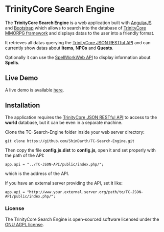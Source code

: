 # TrinityCore Search Engine

The **TrinityCore Search Engine** is a web application built with [AngularJS](https://angularjs.org/) and [Bootstrap](http://getbootstrap.com) which allows to search into the database of [TrinityCore MMORPG framework](https://github.com/TrinityCore/TrinityCore) and displays datas to the user into a friendly format.

It retrieves all datas querying the [TrinityCore JSON RESTful API](https://github.com/ShinDarth/TC-JSON-API/) and can currently show datas about **Items**, **NPCs** and **Quests**.

Optionally it can use the [SpellWorkWeb API](https://github.com/TrinityCore/spellwork_cs/tree/refactor) to display information about **Spells**. 

## Live Demo

A live demo is available [here](http://shinworld.altervista.org/TC-Search-Engine/).

## Installation

The application requires the [TrinityCore JSON RESTful API](https://github.com/ShinDarth/TC-JSON-API/) to access to the **world** database, but it can be even in a separate machine.

Clone the TC-Search-Engine folder inside your web server directory:

`git clone https://github.com/ShinDarth/TC-Search-Engine.git`

Then copy the file **config.js.dist** to **config.js**, open it and set properly with the path of the API:

`app.api = "../TC-JSON-API/public/index.php/";`

which is the address of the API.

If you have an external server providing the API, set it like:

`app.api = "http://www.your.external.server.org/path/to/TC-JSON-API/public/index.php/";`

### License

The TrinityCore Search Engine is open-sourced software licensed under the [GNU AGPL license](https://github.com/ShinDarth/TC-Search-Engine/blob/master/LICENSE).
